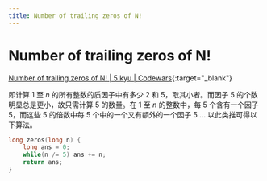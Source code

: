 ```yaml
---
title: Number of trailing zeros of N!
---
```


# Number of trailing zeros of N!

[Number of trailing zeros of N! \| 5 kyu \| Codewars](https://www.codewars.com/kata/number-of-trailing-zeros-of-n){:target="_blank"}

即计算 1 至 $n$ 的所有整数的质因子中有多少 2 和 5，取其小者。而因子 5 的个数明显总是更小，故只需计算 5 的数量。在 1 至 $n$ 的整数中，每 5 个含有一个因子 5，而这些 5 的倍数中每 5 个中的一个又有额外的一个因子 5 ... 以此类推可得以下算法。


```c
long zeros(long n) {
    long ans = 0;
    while(n /= 5) ans += n;
    return ans;
}
```